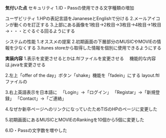 **気付いた点**
セキュリティ
1.ID・Passの使用できる文字種類の増加

ユーザビリティ
1.HPの表記言語をJananeseとEnglishで分ける
2.メールアイコンが動くのを訂正する
3.上部にある画像を1枚目→2枚目→3枚目→4枚目→1枚目→・・・とぐるぐる回るようにする

システムの性能
1.オススメの提案
2.初期画面の下層部分のMUSICやMOVIEの情報を少なくする
3.itunes storeから取得した情報を個別に使用できるようにする

**実装内容**
1.表示を変更させるとかは.ftlファイルを変更させる
　機能的な内容は.javaを変更させる

2.左上「offer of the day」ボタン「shake」機能を「fadein」にする
layout.ftlファイルの

3.右上英語表示を日本語に
　「Login」→「ログイン」
「Registar」→「新規登録」
「Contact」→「ご連絡」

4.なぜか新卒ページへのリンクになっていたためTISのHPのページに変更した

5.初期画面にあるMUSICとMOVIEのRankingを10個から5個に変更した

6.ID・Passの文字数を増やした

